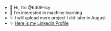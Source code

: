- 👋 Hi, I’m @6309-lcy
- 👀 I’m interested in machine learning
- ✨ I will upload more project I did later in August
- ✨ [Here is my Linkedin Profile](https://linkedin.com/in/cheuk-yin-lam-374b83337)


<!---
6309-lcy/6309-lcy is a ✨ special ✨ repository because its `README.md` (this file) appears on your GitHub profile.
You can click the Preview link to take a look at your changes.
--->
